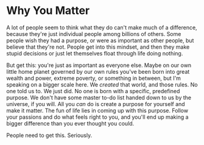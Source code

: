 # Why You Matter #

A lot of people seem to think what they do can't make much of a difference, because they're just individual people among billions of others. Some people wish they had a purpose, or were as important as other people, but believe that they're not. People get into this mindset, and then they make stupid decisions or just let themselves float through life doing nothing.

But get this: you're just as important as everyone else. Maybe on our own little home planet governed by our own rules you've been born into great wealth and power, extreme poverty, or something in between, but I'm speaking on a bigger scale here. We *created* that world, and those rules. No one told us to. We just did. No one is born with a specific, predefined purpose. We don't have some master to-do list handed down to us by the universe, if you will. All you *can* do is create a purpose for yourself and make it matter. The fun of life lies in coming up with this purpose. Follow your passions and do what feels right to you, and you'll end up making a bigger difference than you ever thought you could.

People need to get this. Seriously.